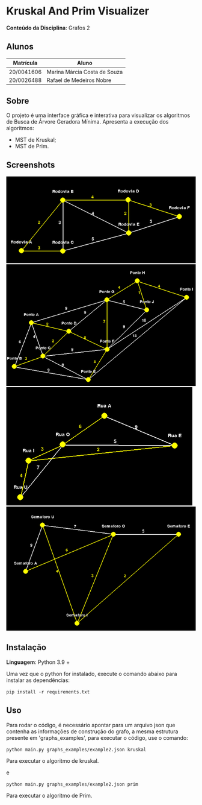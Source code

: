 # Kruskal And Prim Visualizer

**Conteúdo da Disciplina**: Grafos 2<br>

## Alunos
|Matrícula | Aluno |
| -- | -- |
| 20/0041606 |  Marina Márcia Costa de Souza |
| 20/0026488 |  Rafael de Medeiros Nobre |

## Sobre 
O projeto é uma interface gráfica e interativa para visualizar os algoritmos de Busca de Árvore Geradora Mínima. Apresenta a execução dos algoritmos:
- MST de Kruskal;
- MST de Prim.

## Screenshots
![ScreenShot1](./assets/imagem1.png)
![ScreenShot1](./assets/imagem2.png)
![ScreenShot1](./assets/imagem3.png)
![ScreenShot1](./assets/imagem4.png)

## Instalação 
**Linguagem**: Python 3.9 + <br>

Uma vez que o python for instalado, execute o comando abaixo para instalar as dependências:

```cli
pip install -r requirements.txt
````

## Uso 

Para rodar o código, é necessário apontar para um arquivo json que contenha as informações de construção do grafo, a mesma estrutura presente em 'graphs_examples', para executar o código, use o comando:

```cli
python main.py graphs_examples/example2.json kruskal
```
Para executar o algoritmo de kruskal.

e 

```cli
python main.py graphs_examples/example2.json prim
```
Para executar o algoritmo de Prim.
